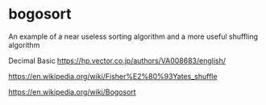# bogosort
An example of a near useless sorting algorithm and a more useful shuffling algorithm

Decimal Basic
https://hp.vector.co.jp/authors/VA008683/english/

https://en.wikipedia.org/wiki/Fisher%E2%80%93Yates_shuffle

https://en.wikipedia.org/wiki/Bogosort
